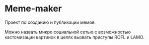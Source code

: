 # Meme-maker
Проект по созданию и публикации мемов.

Можно назвать микро социальной сетью с возможностью кастомизации картинок в целях вызвать приступы ROFL и LAMO.

